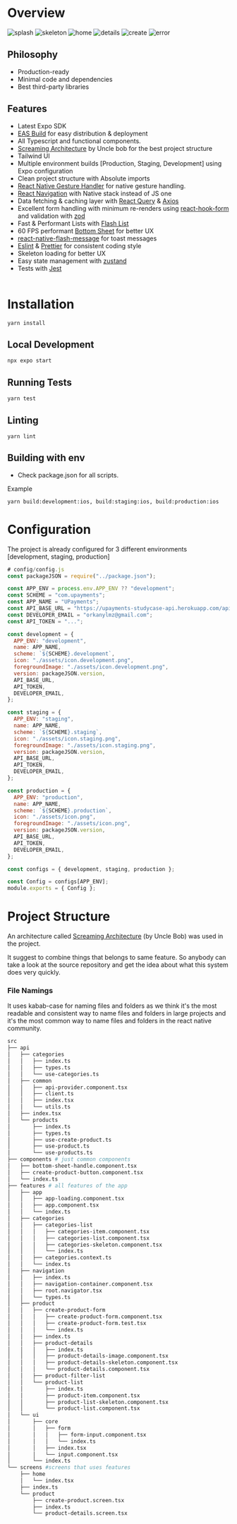 # Overview

![splash](demo/splash.png 'Splash')
![skeleton](demo/skeleton.png 'Skeleton')
![home](demo/home.png 'Home')
![details](demo/details.png 'Product Details')
![create](demo/create.png 'Create Product')
![error](demo/error.png 'Create Product Error')

## Philosophy

- Production-ready
- Minimal code and dependencies
- Best third-party libraries

## Features

- Latest Expo SDK
- [EAS Build](https://docs.expo.dev/build/introduction/) for easy distribution & deployment
- All Typescript and functional components.
- [Screaming Architecture](http://blog.cleancoder.com/uncle-bob/2011/09/30/Screaming-Architecture.html) by Uncle bob for the best project structure
- Tailwind UI
- Multiple environment builds [Production, Staging, Development] using Expo configuration
- Clean project structure with Absolute imports
- [React Native Gesture Handler](https://docs.swmansion.com/react-native-gesture-handler/) for native gesture handling.
- [React Navigation](https://reactnavigation.org/) with Native stack instead of JS one
- Data fetching & caching layer with [React Query](https://react-query.tanstack.com) & [Axios](https://github.com/axios/axios)
- Excellent form handling with minimum re-renders using [react-hook-form](https://react-hook-form.com) and validation with [zod](https://github.com/colinhacks/zod)
- Fast & Performant Lists with [Flash List](https://shopify.github.io/flash-list/)
- 60 FPS performant [Bottom Sheet](https://github.com/gorhom/react-native-bottom-sheet) for better UX
- [react-native-flash-message](https://github.com/lucasferreira/react-native-flash-message) for toast messages
- [Eslint](https://eslint.org/) & [Prettier](https://prettier.io/) for consistent coding style
- Skeleton loading for better UX
- Easy state management with [zustand](https://github.com/pmndrs/zustand)
- Tests with [Jest](https://jestjs.io/)<br/><br/>

# Installation

```console
yarn install
```

## Local Development

```console
npx expo start
```

## Running Tests

```console
yarn test
```

## Linting

```console
yarn lint
```

## Building with env

- Check package.json for all scripts.

Example

```console
yarn build:development:ios, build:staging:ios, build:production:ios
```

# Configuration

The project is already configured for 3 different environments [development, staging, production]

```js
# config/config.js
const packageJSON = require("../package.json");

const APP_ENV = process.env.APP_ENV ?? "development";
const SCHEME = "com.upayments";
const APP_NAME = "UPayments";
const API_BASE_URL = "https://upayments-studycase-api.herokuapp.com/api/";
const DEVELOPER_EMAIL = "orkanylmz@gmail.com";
const API_TOKEN = "...";

const development = {
  APP_ENV: "development",
  name: APP_NAME,
  scheme: `${SCHEME}.development`,
  icon: "./assets/icon.development.png",
  foregroundImage: "./assets/icon.development.png",
  version: packageJSON.version,
  API_BASE_URL,
  API_TOKEN,
  DEVELOPER_EMAIL,
};

const staging = {
  APP_ENV: "staging",
  name: APP_NAME,
  scheme: `${SCHEME}.staging`,
  icon: "./assets/icon.staging.png",
  foregroundImage: "./assets/icon.staging.png",
  version: packageJSON.version,
  API_BASE_URL,
  API_TOKEN,
  DEVELOPER_EMAIL,
};

const production = {
  APP_ENV: "production",
  name: APP_NAME,
  scheme: `${SCHEME}.production`,
  icon: "./assets/icon.png",
  foregroundImage: "./assets/icon.png",
  version: packageJSON.version,
  API_BASE_URL,
  API_TOKEN,
  DEVELOPER_EMAIL,
};

const configs = { development, staging, production };

const Config = configs[APP_ENV];
module.exports = { Config };
```

# Project Structure

An architecture called [Screaming Architecture](https://blog.cleancoder.com/uncle-bob/2011/09/30/Screaming-Architecture.html) (by Uncle Bob) was used in the project.

It suggest to combine things that belongs to same feature. So anybody can take a look at the source repository and get the idea about what this system does very quickly.

### File Namings

It uses kabab-case for naming files and folders as we think it's the most readable and consistent way to name files and folders in large projects and it's the most common way to name files and folders in the react native community.

```bash title="Project Structure"
src
├── api
│   ├── categories
│   │   ├── index.ts
│   │   ├── types.ts
│   │   └── use-categories.ts
│   ├── common
│   │   ├── api-provider.component.tsx
│   │   ├── client.ts
│   │   ├── index.tsx
│   │   └── utils.ts
│   ├── index.tsx
│   └── products
│       ├── index.ts
│       ├── types.ts
│       ├── use-create-product.ts
│       ├── use-product.ts
│       └── use-products.ts
├── components # just common components
│   ├── bottom-sheet-handle.component.tsx
│   ├── create-product-button.component.tsx
│   └── index.ts
├── features # all features of the app
│   ├── app
│   │   ├── app-loading.component.tsx
│   │   ├── app.component.tsx
│   │   └── index.ts
│   ├── categories
│   │   ├── categories-list
│   │   │   ├── categories-item.component.tsx
│   │   │   ├── categories-list.component.tsx
│   │   │   ├── categories-skeleton.component.tsx
│   │   │   └── index.ts
│   │   ├── categories.context.ts
│   │   └── index.ts
│   ├── navigation
│   │   ├── index.ts
│   │   ├── navigation-container.component.tsx
│   │   ├── root.navigator.tsx
│   │   └── types.ts
│   ├── product
│   │   ├── create-product-form
│   │   │   ├── create-product-form.component.tsx
│   │   │   ├── create-product-form.test.tsx
│   │   │   └── index.ts
│   │   ├── index.ts
│   │   ├── product-details
│   │   │   ├── index.ts
│   │   │   ├── product-details-image.component.tsx
│   │   │   ├── product-details-skeleton.component.tsx
│   │   │   └── product-details.component.tsx
│   │   ├── product-filter-list
│   │   └── product-list
│   │       ├── index.ts
│   │       ├── product-item.component.tsx
│   │       ├── product-list-skeleton.component.tsx
│   │       └── product-list.component.tsx
│   └── ui
│       ├── core
│       │   ├── form
│       │   │   ├── form-input.component.tsx
│       │   │   └── index.ts
│       │   ├── index.tsx
│       │   └── input.component.tsx
│       └── index.ts
└── screens #screens that uses features
    ├── home
    │   └── index.tsx
    ├── index.ts
    └── product
        ├── create-product.screen.tsx
        ├── index.ts
        └── product-details.screen.tsx
```
